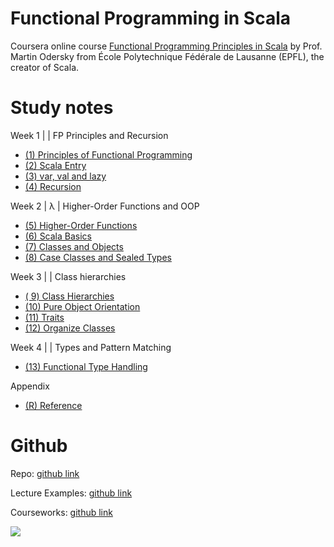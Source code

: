 
# Functional Programming in Scala

Coursera online course  [Functional Programming Principles in Scala](https://www.coursera.org/learn/scala-functional-programming/home/)  by Prof. Martin Odersky from École Polytechnique Fédérale de Lausanne (EPFL), the creator of Scala.

# **Study notes**

Week 1 |  | FP Principles and Recursion

-   [(1) Principles of Functional Programming](https://purrgramming.life/cs/programming/fp/w1/principles/)
-   [(2) Scala Entry](https://purrgramming.life/cs/programming/fp/w1/scala/)
-   [(3) var, val and lazy](https://purrgramming.life/cs/programming/fp/w1/var-val-and-lazy/)
-   [(4) Recursion](https://purrgramming.life/cs/programming/fp/w1/recursion/)

Week 2 | λ | Higher-Order Functions and OOP

-   [(5) Higher-Order Functions](https://purrgramming.life/cs/programming/fp/w2/higher-order-functions/)
-   [(6) Scala Basics](https://purrgramming.life/cs/programming/fp/w2/scala-2/)
-   [(7) Classes and Objects](https://purrgramming.life/cs/programming/fp/w2/oop/)
-   [(8) Case Classes and Sealed Types](https://purrgramming.life/cs/programming/fp/w2/8-case-classes-and-sealed-types/)

Week 3 |  | Class hierarchies

-   [( 9) Class Hierarchies](https://purrgramming.life/cs/programming/fp/w3/hierarchies/)
-   [(10) Pure Object Orientation](https://purrgramming.life/cs/programming/fp/w3/object-orientation/)
-   [(11) Traits](https://purrgramming.life/cs/programming/fp/w3/11-traits/)
-   [(12) Organize Classes](https://purrgramming.life/cs/programming/fp/w3/12-organize-classes/)

Week 4 |  | Types and Pattern Matching

-   [(13) Functional Type Handling](https://purrgramming.life/cs/programming/fp/w4/type/)

Appendix

-   [(R) Reference](https://purrgramming.life/cs/programming/fp/r-reference/)

# **Github**

Repo:  [github link](https://github.com/Victoria-Pinzhen-Liao/Functional-Programming/)

Lecture Examples:  [github link](https://github.com/Victoria-Pinzhen-Liao/Functional-Programming/tree/master/LectureExamples/src/main/scala)

Courseworks:  [github link](https://github.com/Victoria-Pinzhen-Liao/Functional-Programming/tree/master/coursework)

![](https://purrgramming.life/wp-content/uploads/2022/03/WeChat-Screenshot_20220226230653-edited.png)
